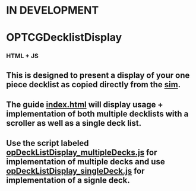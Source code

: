 # IN DEVELOPMENT

# OPTCGDecklistDisplay
### HTML + JS

## This is designed to present a display of your one piece decklist as copied directly from the  [sim](https://www.dropbox.com/scl/fo/7mtqq7b0wemrsij8j7xbh/ALGfOqaenr_QTuGKA0Vf2vY?rlkey=k7xvkp0o6salh1034ga94l9r2&e=1&dl=0).

## The guide [index.html](https://github.com/Domistreng/OPTCGDecklistDisplayJS/blob/main/index.html) will display usage + implementation of both multiple decklists with a scroller as well as a single deck list.

## Use the script labeled [opDeckListDisplay_multipleDecks.js](https://github.com/Domistreng/OPTCGDecklistDisplayJS/blob/main/opDeckListDisplay_multipleDecks.js) for implementation of multiple decks and use [opDeckListDisplay_singleDeck.js](https://github.com/Domistreng/OPTCGDecklistDisplayJS/blob/main/opDeckListDisplay_singleDeck.js) for implementation of a signle deck.
